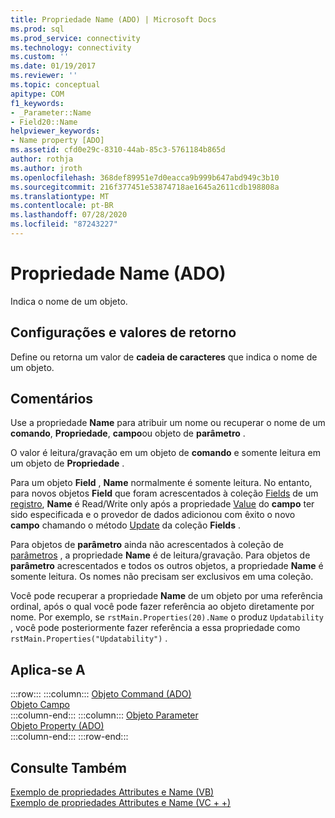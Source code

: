 ```yaml
---
title: Propriedade Name (ADO) | Microsoft Docs
ms.prod: sql
ms.prod_service: connectivity
ms.technology: connectivity
ms.custom: ''
ms.date: 01/19/2017
ms.reviewer: ''
ms.topic: conceptual
apitype: COM
f1_keywords:
- _Parameter::Name
- Field20::Name
helpviewer_keywords:
- Name property [ADO]
ms.assetid: cfd0e29c-8310-44ab-85c3-5761184b865d
author: rothja
ms.author: jroth
ms.openlocfilehash: 368def89951e7d0eacca9b999b647abd949c3b10
ms.sourcegitcommit: 216f377451e53874718ae1645a2611cdb198808a
ms.translationtype: MT
ms.contentlocale: pt-BR
ms.lasthandoff: 07/28/2020
ms.locfileid: "87243227"
---
```

# <a name="name-property-ado"></a>Propriedade Name (ADO)
Indica o nome de um objeto.  
  
## <a name="settings-and-return-values"></a>Configurações e valores de retorno  
 Define ou retorna um valor de **cadeia de caracteres** que indica o nome de um objeto.  
  
## <a name="remarks"></a>Comentários  
 Use a propriedade **Name** para atribuir um nome ou recuperar o nome de um **comando**, **Propriedade**, **campo**ou objeto de **parâmetro** .  
  
 O valor é leitura/gravação em um objeto de **comando** e somente leitura em um objeto de **Propriedade** .  
  
 Para um objeto **Field** , **Name** normalmente é somente leitura. No entanto, para novos objetos **Field** que foram acrescentados à coleção [Fields](../../../ado/reference/ado-api/fields-collection-ado.md) de um [registro](../../../ado/reference/ado-api/record-object-ado.md), **Name** é Read/Write only após a propriedade [Value](../../../ado/reference/ado-api/value-property-ado.md) do **campo** ter sido especificada e o provedor de dados adicionou com êxito o novo **campo** chamando o método [Update](../../../ado/reference/ado-api/update-method.md) da coleção **Fields** .  
  
 Para objetos de **parâmetro** ainda não acrescentados à coleção de [parâmetros](../../../ado/reference/ado-api/parameters-collection-ado.md) , a propriedade **Name** é de leitura/gravação. Para objetos de **parâmetro** acrescentados e todos os outros objetos, a propriedade **Name** é somente leitura. Os nomes não precisam ser exclusivos em uma coleção.  
  
 Você pode recuperar a propriedade **Name** de um objeto por uma referência ordinal, após o qual você pode fazer referência ao objeto diretamente por nome. Por exemplo, se `rstMain.Properties(20).Name` o produz `Updatability` , você pode posteriormente fazer referência a essa propriedade como `rstMain.Properties("Updatability")` .  
  
## <a name="applies-to"></a>Aplica-se A  

:::row:::
    :::column:::
        [Objeto Command (ADO)](../../../ado/reference/ado-api/command-object-ado.md)  
        [Objeto Campo](../../../ado/reference/ado-api/field-object.md)  
    :::column-end:::
    :::column:::
        [Objeto Parameter](../../../ado/reference/ado-api/parameter-object.md)  
        [Objeto Property (ADO)](../../../ado/reference/ado-api/property-object-ado.md)  
    :::column-end:::
:::row-end:::

## <a name="see-also"></a>Consulte Também  
 [Exemplo de propriedades Attributes e Name (VB)](../../../ado/reference/ado-api/attributes-and-name-properties-example-vb.md)   
 [Exemplo de propriedades Attributes e Name (VC + +)](../../../ado/reference/ado-api/attributes-and-name-properties-example-vc.md)   

